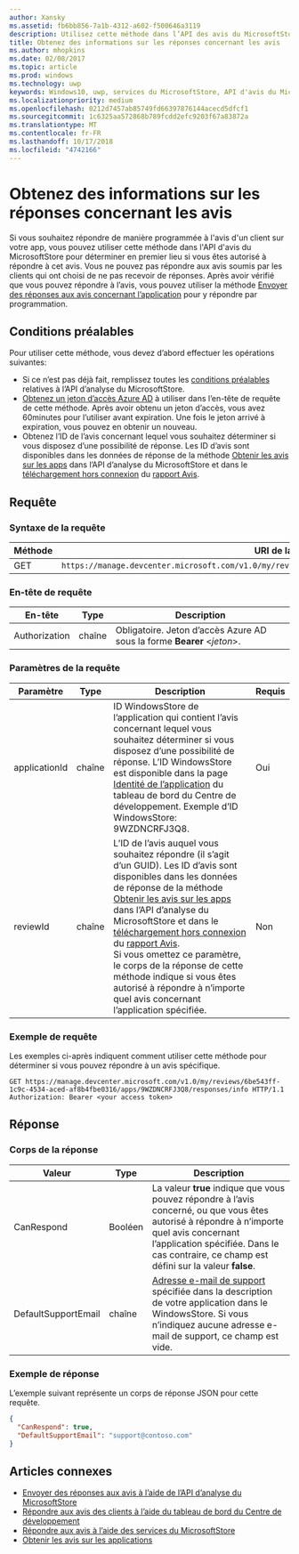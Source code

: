 ```yaml
---
author: Xansky
ms.assetid: fb6bb856-7a1b-4312-a602-f500646a3119
description: Utilisez cette méthode dans l’API des avis du MicrosoftStore pour déterminer si vous pouvez répondre à un avis spécifique, ou si vous pouvez répondre à n’importe quel avis sur une app donnée.
title: Obtenez des informations sur les réponses concernant les avis
ms.author: mhopkins
ms.date: 02/08/2017
ms.topic: article
ms.prod: windows
ms.technology: uwp
keywords: Windows10, uwp, services du MicrosoftStore, API d'avis du MicrosoftStore, informations de réponse
ms.localizationpriority: medium
ms.openlocfilehash: 0212d7457ab85749fd66397876144acecd5dfcf1
ms.sourcegitcommit: 1c6325aa572868b789fcdd2efc9203f67a83872a
ms.translationtype: MT
ms.contentlocale: fr-FR
ms.lasthandoff: 10/17/2018
ms.locfileid: "4742166"
---
```

# <a name="get-response-info-for-reviews"></a>Obtenez des informations sur les réponses concernant les avis

Si vous souhaitez répondre de manière programmée à l'avis d'un client sur votre app, vous pouvez utiliser cette méthode dans l'API d'avis du MicrosoftStore pour déterminer en premier lieu si vous êtes autorisé à répondre à cet avis. Vous ne pouvez pas répondre aux avis soumis par les clients qui ont choisi de ne pas recevoir de réponses. Après avoir vérifié que vous pouvez répondre à l’avis, vous pouvez utiliser la méthode [Envoyer des réponses aux avis concernant l’application](submit-responses-to-app-reviews.md) pour y répondre par programmation.


## <a name="prerequisites"></a>Conditions préalables

Pour utiliser cette méthode, vous devez d’abord effectuer les opérations suivantes:

* Si ce n’est pas déjà fait, remplissez toutes les [conditions préalables](respond-to-reviews-using-windows-store-services.md#prerequisites) relatives à l’API d’analyse du MicrosoftStore.
* [Obtenez un jeton d’accès Azure AD](respond-to-reviews-using-windows-store-services.md#obtain-an-azure-ad-access-token) à utiliser dans l’en-tête de requête de cette méthode. Après avoir obtenu un jeton d’accès, vous avez 60minutes pour l’utiliser avant expiration. Une fois le jeton arrivé à expiration, vous pouvez en obtenir un nouveau.
* Obtenez l’ID de l’avis concernant lequel vous souhaitez déterminer si vous disposez d’une possibilité de réponse. Les ID d’avis sont disponibles dans les données de réponse de la méthode [Obtenir les avis sur les apps](get-app-reviews.md) dans l’API d’analyse du MicrosoftStore et dans le [téléchargement hors connexion](../publish/download-analytic-reports.md) du [rapport Avis](../publish/reviews-report.md).

## <a name="request"></a>Requête


### <a name="request-syntax"></a>Syntaxe de la requête

| Méthode | URI de la requête                                                      |
|--------|------------------------------------------------------------------|
| GET    | ```https://manage.devcenter.microsoft.com/v1.0/my/reviews/{reviewId}/apps/{applicationId}/responses/info``` |


### <a name="request-header"></a>En-tête de requête

| En-tête        | Type   | Description                                                                 |
|---------------|--------|-----------------------------------------------------------------------------|
| Authorization | chaîne | Obligatoire. Jeton d’accès Azure AD sous la forme **Bearer** &lt;*jeton*&gt;. |


### <a name="request-parameters"></a>Paramètres de la requête

| Paramètre        | Type   | Description                                     |  Requis  |
|---------------|--------|--------------------------------------------------|--------------|
| applicationId | chaîne | ID WindowsStore de l’application qui contient l’avis concernant lequel vous souhaitez déterminer si vous disposez d’une possibilité de réponse. L’ID WindowsStore est disponible dans la page [Identité de l’application](../publish/view-app-identity-details.md) du tableau de bord du Centre de développement. Exemple d’ID WindowsStore: 9WZDNCRFJ3Q8. |  Oui  |
| reviewId | chaîne | L’ID de l’avis auquel vous souhaitez répondre (il s’agit d’un GUID). Les ID d’avis sont disponibles dans les données de réponse de la méthode [Obtenir les avis sur les apps](get-app-reviews.md) dans l’API d’analyse du MicrosoftStore et dans le [téléchargement hors connexion](../publish/download-analytic-reports.md) du [rapport Avis](../publish/reviews-report.md). <br/>Si vous omettez ce paramètre, le corps de la réponse de cette méthode indique si vous êtes autorisé à répondre à n’importe quel avis concernant l’application spécifiée. |  Non  |


### <a name="request-example"></a>Exemple de requête

Les exemples ci-après indiquent comment utiliser cette méthode pour déterminer si vous pouvez répondre à un avis spécifique.

```syntax
GET https://manage.devcenter.microsoft.com/v1.0/my/reviews/6be543ff-1c9c-4534-aced-af8b4fbe0316/apps/9WZDNCRFJ3Q8/responses/info HTTP/1.1
Authorization: Bearer <your access token>
```

## <a name="response"></a>Réponse


### <a name="response-body"></a>Corps de la réponse

| Valeur      | Type   | Description    |  
|------------|--------|-----------------------|
| CanRespond      | Booléen  | La valeur **true** indique que vous pouvez répondre à l’avis concerné, ou que vous êtes autorisé à répondre à n’importe quel avis concernant l’application spécifiée. Dans le cas contraire, ce champ est défini sur la valeur **false**.       |
| DefaultSupportEmail  | chaîne |  [Adresse e-mail de support](../publish/enter-app-properties.md#support-contact-info) spécifiée dans la description de votre application dans le WindowsStore. Si vous n’indiquez aucune adresse e-mail de support, ce champ est vide.    |

 
### <a name="response-example"></a>Exemple de réponse

L’exemple suivant représente un corps de réponse JSON pour cette requête.

```json
{
  "CanRespond": true,
  "DefaultSupportEmail": "support@contoso.com"
}
```

## <a name="related-topics"></a>Articles connexes

* [Envoyer des réponses aux avis à l’aide de l’API d’analyse du MicrosoftStore](submit-responses-to-app-reviews.md)
* [Répondre aux avis des clients à l’aide du tableau de bord du Centre de développement](../publish/respond-to-customer-reviews.md)
* [Répondre aux avis à l’aide des services du MicrosoftStore](respond-to-reviews-using-windows-store-services.md)
* [Obtenir les avis sur les applications](get-app-reviews.md)
